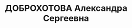 ---
title: ДОБРОХОТОВА Александра Сергеевна
description: "Род. 12.05.1897, Тамбов, русская, обр.: высшее, окончила факультет общественных\
  \ наук в 1-м МГУ, левый эсер. Проживала: Тамбов. Зав. 10-й городской библиотекой\
  \ \n  Арестована 19.09.1920. Обв.: участие в Тамбовском восстании. 23.12.1920 –\
  \ освобождена"
---